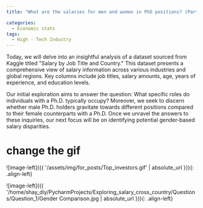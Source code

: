 ```yaml
---
title: "What are the salaries for men and women in PhD positions? (Part 1: Compensation Analytics) "

categories:
  - Economic stats 
tags:
  - High - Tech Industry
---
```



Today, we will delve into an insightful analysis of a dataset sourced from Kaggle titled "Salary by Job Title and Country." This dataset presents a comprehensive view of salary information across various industries and global regions. Key columns include job titles, salary amounts, age, years of experience, and education levels.

Our initial exploration aims to answer the question: What specific roles do individuals with a Ph.D. typically occupy? Moreover, we seek to discern whether male Ph.D. holders gravitate towards different positions compared to their female counterparts with a Ph.D. Once we unravel the answers to these inquiries, our next focus will be on identifying potential gender-based salary disparities.


# change the gif
![image-left]({{ '/assets/img/for_posts/Top_investors.gif' | absolute_url }}){: .align-left} 


![image-left]({{ '/home/shay_diy/PycharmProjects/Exploring_salary_cross_country/Questions/Question_1/Gender Comparison.jpg | absolute_url }}){: .align-left} 